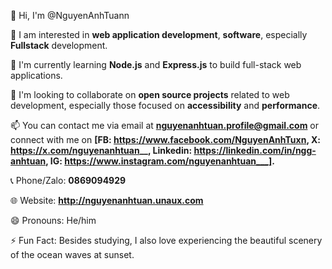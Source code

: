 👋 Hi, I'm @NguyenAnhTuann

👀 I am interested in **web application development**, **software**, especially **Fullstack** development.

🌱 I'm currently learning **Node.js** and **Express.js** to build full-stack web applications.

💞️ I'm looking to collaborate on **open source projects** related to web development, especially those focused on **accessibility** and **performance**.

📫 You can contact me via email at **nguyenanhtuan.profile@gmail.com** or connect with me on **[FB: https://www.facebook.com/NguyenAnhTuxn, X: https://x.com/nguyenanhtuan__, Linkedin: https://linkedin.com/in/ngg-anhtuan, IG: https://www.instagram.com/nguyenanhtuan___].**

📞 Phone/Zalo: **0869094929**

🌐 Website: **http://nguyenanhtuan.unaux.com**

😄 Pronouns: He/him

⚡ Fun Fact: Besides studying, I also love experiencing the beautiful scenery of the ocean waves at sunset.
